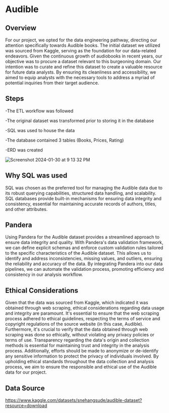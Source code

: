 # Audible

## Overview
For our project, we opted for the data engineering pathway, directing our attention specifically towards Audible books. The initial dataset we utilized was sourced from Kaggle, serving as the foundation for our data-related endeavors. Given the continuous growth of audiobooks in recent years, our objective was to procure a dataset relevant to this burgeoning domain. Our intention was to curate and refine this dataset to create a valuable resource for future data analysts. By ensuring its cleanliness and accessibility, we aimed to equip analysts with the necessary tools to address a myriad of potential inquiries from their target audience.


## Steps
-The ETL workflow was followed

-The original dataset was transformed prior to storing it in the database

-SQL was used to house the data

-The database contained 3 tables (Books, Prices, Rating) 

-ERD was created


![Screenshot 2024-01-30 at 9 13 32 PM](https://github.com/guoya35/Audible/assets/141586099/48d840b8-5bfb-4181-8ba1-2d9f3ca5046b)


## Why SQL was used
SQL was chosen as the preferred tool for managing the Audible data due to its robust querying capabilities, structured data handling, and scalability. SQL databases provide built-in mechanisms for ensuring data integrity and consistency, essential for maintaining accurate records of authors, titles, and other attributes.

## Pandera
Using Pandera for the Audible dataset provides a streamlined approach to ensure data integrity and quality. With Pandera's data validation framework, we can define explicit schemas and enforce custom validation rules tailored to the specific characteristics of the Audible dataset. This allows us to identify and address inconsistencies, missing values, and outliers, ensuring the reliability and accuracy of the data. By integrating Pandera into our data pipelines, we can automate the validation process, promoting efficiency and consistency in our analysis workflow.

## Ethical Considerations
Given that the data was sourced from Kaggle, which indicated it was obtained through web scraping, ethical considerations regarding data usage and integrity are paramount. It's essential to ensure that the web scraping process adhered to ethical guidelines, respecting the terms of service and copyright regulations of the source website (in this case, Audible). Furthermore, it's crucial to verify that the data obtained through web scraping was done so ethically, without violating any privacy policies or terms of use. Transparency regarding the data's origin and collection methods is essential for maintaining trust and integrity in the analysis process. Additionally, efforts should be made to anonymize or de-identify any sensitive information to protect the privacy of individuals involved. By upholding ethical standards throughout the data collection and analysis process, we aim to ensure the responsible and ethical use of the Audible data for our project.


## Data Source
https://www.kaggle.com/datasets/snehangsude/audible-dataset?resource=download
